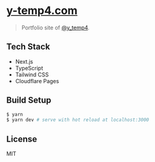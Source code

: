 # [y-temp4.com](https://y-temp4.com)

> Portfolio site of [@y_temp4](https://twitter.com/y_temp4).

## Tech Stack

- Next.js
- TypeScript
- Tailwind CSS
- Cloudflare Pages

## Build Setup

```sh
$ yarn
$ yarn dev # serve with hot reload at localhost:3000
```

## License

MIT
